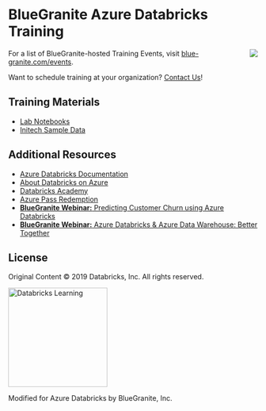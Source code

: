 # BlueGranite Azure Databricks Training

<img src="https://www.blue-granite.com/hs-fs/hubfs/logo-2.png?width=186&name=logo-2.png" align = "right">

For a list of BlueGranite-hosted Training Events, visit [blue-granite.com/events](https://www.blue-granite.com/events).

Want to schedule training at your organization? [Contact Us](https://www.blue-granite.com/contact-us)!

## Training Materials
- [Lab Notebooks]()
- [Initech Sample Data]()

## Additional Resources
- [Azure Databricks Documentation](https://docs.azuredatabricks.net/)
- [About Databricks on Azure](https://azure.microsoft.com/en-us/services/databricks/)
- [Databricks Academy](https://academy.databricks.com/)
- [Azure Pass Redemption](https://www.microsoftazurepass.com/Home/HowTo)
- [__BlueGranite Webinar:__ Predicting Customer 
Churn using Azure Databricks](https://www.blue-granite.com/customer-churn-databricks-webinar-june-2019)
- [__BlueGranite Webinar:__ Azure Databricks & Azure Data Warehouse: Better Together](https://www.blue-granite.com/azure-databricks-azure-data-warehouse-webinar)

## License
Original Content &copy; 2019 Databricks, Inc. All rights reserved.

<img src="https://cdn2.hubspot.net/hubfs/438089/docs/training/dblearning-banner.png" alt="Databricks Learning" width="200">

Modified for Azure Databricks by BlueGranite, Inc.
